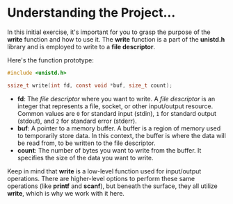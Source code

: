 # Understanding the Project...
In this initial exercise, it's important for you to grasp the purpose of the **write** function and how to use it. The **write** function is a part of the **unistd.h** library and is employed to write to a **file descriptor**.

Here's the function prototype:
```c
#include <unistd.h>

ssize_t write(int fd, const void *buf, size_t count);
```

- **fd**: The *file descriptor* where you want to write. A *file descriptor* is an integer that represents a file, socket, or other input/output resource. Common values are `0` for standard input (stdin), `1` for standard output (stdout), and `2` for standard error (stderr).
- **buf**: A pointer to a memory buffer. A buffer is a region of memory used to temporarily store data. In this context, the buffer is where the data will be read from, to be written to the file descriptor.
- **count**: The number of bytes you want to write from the buffer. It specifies the size of the data you want to write.

Keep in mind that **write** is a low-level function used for input/output operations. There are higher-level options to perform these same operations (like **printf** and **scanf**), but beneath the surface, they all utilize **write**, which is why we work with it here.
